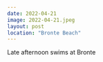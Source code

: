 ```yaml
---
date: 2022-04-21
image: 2022-04-21.jpeg
layout: post
location: "Bronte Beach"
---
```


Late afternoon swims at Bronte
